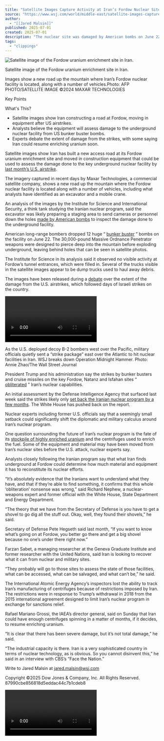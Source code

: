 ```yaml
---
title: "Satellite Images Capture Activity at Iran’s Fordow Nuclear Site After U.S. Strikes"
source: "https://www.wsj.com/world/middle-east/satellite-images-capture-activity-at-irans-fordow-nuclear-site-after-u-s-strikes-ce47f229?mod=hp_lead_pos9"
author:
  - "[[Jared Malsin]]"
published: 2025-07-01
created: 2025-07-01
description: "The nuclear site was damaged by American bombs on June 22"
tags:
  - "clippings"
---
```

![Satellite image of the Fordow uranium enrichment site in Iran.](https://images.wsj.net/im-53252164?width=700&height=431)

Satellite image of the Fordow uranium enrichment site in Iran.

Images show a new road up the mountain where Iran’s Fordow nuclear facility is located, along with a number of vehicles.Photo: AFP PHOTO/SATELLITE IMAGE ©2024 MAXAR TECHNOLOGIES

Key Points

What's This?

- Satellite images show Iran constructing a road at Fordow, moving in equipment after US airstrikes.
- Analysts believe the equipment will assess damage to the underground nuclear facility from US bunker buster bombs.
- Experts debate the extent of damage from the strikes, with some saying Iran could resume enriching uranium soon.

Satellite images show Iran has built a new access road at its Fordow uranium enrichment site and moved in construction equipment that could be used to assess the damage done to the key underground nuclear facility by [last month’s U.S. airstrike](https://www.wsj.com/world/middle-east/u-s-strikes-set-back-iran-nuclear-program-by-a-few-months-initial-report-says-db9373ad?mod=article_inline).

The imagery captured in recent days by Maxar Technologies, a commercial satellite company, shows a new road up the mountain where the Fordow nuclear facility is located along with a number of vehicles, including what analysts have identified as an excavator and a mobile crane.

An analysis of the images by the Institute for Science and International Security, a think tank studying the Iranian nuclear program, said the excavator was likely preparing a staging area to send cameras or personnel down the holes [made by American bombs](https://www.wsj.com/politics/policy/aboard-marine-one-a-phone-call-and-the-decision-to-strike-iran-15dd371d?mod=article_inline) to inspect the damage done to the underground facility.

American long-range bombers dropped 12 huge “ [bunker buster](https://www.wsj.com/world/middle-east/bunker-buster-bomb-iran-israel-conflict-fordow-1a65efca?mod=article_inline) ” bombs on the facility on June 22. The 30,000-pound Massive Ordnance Penetrator weapons were designed to pierce deep into the mountain before exploding underground, leaving behind holes that can be seen in satellite photos.

The Institute for Science in its analysis said it observed no visible activity at Fordow’s tunnel entrances, which were filled in. Several of the trucks visible in the satellite images appear to be dump trucks used to haul away debris.

The images have been released during a [debate](https://www.wsj.com/politics/national-security/uproar-over-leaked-intelligence-underlines-murky-view-of-iran-strikes-7f239b0a?mod=article_inline) over the extent of the damage from the U.S. airstrikes, which followed days of Israeli strikes on the country.

<video src="blob:https://www.wsj.com/c9cc4139-ef85-4dd9-8a99-8e26b5198e6d">Your browser does not support HTML5 video.<track src="https://m.wsj.net/video/20250623/33df1c66-5e0c-412d-8903-009a5d2f9211/1/062325irandecoy.en_US.vtt"></video>

As the U.S. deployed decoy B-2 bombers west over the Pacific, military officials quietly sent a “strike package” east over the Atlantic to hit nuclear facilities in Iran. WSJ breaks down Operation Midnight Hammer. Photo: Annie Zhao/The Wall Street Journal

President Trump and his administration say the strikes by bunker busters and cruise missiles on the key Fordow, Natanz and Isfahan sites “ [obliterated](https://www.wsj.com/world/middle-east/damage-extent-from-u-s-strikes-on-irans-fordow-nuclear-site-unclear-b86b9a58?mod=article_inline) ” Iran’s nuclear capabilities.

An initial assessment by the Defense Intelligence Agency that surfaced last week said the strikes likely only [set back the Iranian nuclear program by a few months](https://www.wsj.com/world/middle-east/for-irans-nuclear-program-a-month-is-longer-than-it-sounds-7bfaa5cd?mod=article_inline). The White House has pushed back on the report.

Nuclear experts including former U.S. officials say that a seemingly small setback could significantly shift the diplomatic and military calculus around Iran’s nuclear program.

One question surrounding the future of Iran’s nuclear program is the fate of its [stockpile of highly enriched uranium](https://www.wsj.com/world/middle-east/iran-says-it-will-scale-up-nuclear-work-after-u-n-atomic-agency-vote-66dc9bcb?mod=article_inline) and the centrifuges used to enrich the fuel. Some of the equipment and material may have been moved from Iran’s nuclear sites before the U.S. attack, nuclear experts say.

Analysts closely following the Iranian program say that what Iran finds underground at Fordow could determine how much material and equipment it has to reconstitute its nuclear efforts.

“It’s absolutely evidence that the Iranians want to understand what they have, and that if they’re able to find something, it confirms that this whole ‘obliteration’ nonsense was wrong,” said Richard Nephew, a nuclear-weapons expert and former official with the White House, State Department and Energy Department.

“The theory that we have from the Secretary of Defense is you have to get a shovel to go dig all the stuff out. Okay, well, they found their shovels,” he said.

Secretary of Defense Pete Hegseth said last month, “If you want to know what’s going on at Fordow, you better go there and get a big shovel because no one’s under there right now.”

Farzan Sabet, a managing researcher at the Geneva Graduate Institute and former researcher with the United Nations, said Iran is looking to recover what it can from nuclear and military sites.

“They probably will go to those sites to assess the state of those facilities, what can be accessed, what can be salvaged, and what can’t be,” he said.

The International Atomic Energy Agency’s inspectors lost the ability to track Iran’s manufacturing of centrifuges because of restrictions imposed by Iran. The restrictions were in response to Trump’s withdrawal in 2018 from the 2015 international agreement designed to limit Iran’s nuclear program in exchange for sanctions relief.

Rafael Mariano Grossi, the IAEA’s director general, said on Sunday that Iran could have enough centrifuges spinning in a matter of months, if it decides, to resume enriching uranium.

“It is clear that there has been severe damage, but it’s not total damage,” he said.

“The industrial capacity is there. Iran is a very sophisticated country in terms of nuclear technology, as is obvious. So you cannot disinvent this,” he said in an interview with CBS’s “Face the Nation.”

Write to Jared Malsin at [jared.malsin@wsj.com](https://www.wsj.com/world/middle-east/)

Copyright ©2025 Dow Jones & Company, Inc. All Rights Reserved. 87990cbe856818d5eddac44c7b1cdeb8

<video src="blob:https://www.wsj.com/b7f83fc8-4486-4fb5-b0ca-2f0f3a7418be"></video>